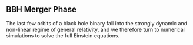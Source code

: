 ## BBH Merger Phase

The last few orbits of a black hole binary fall into the strongly dynamic and non-linear regime of general relativity, and we therefore turn to numerical simulations to solve the full Einstein equations.

